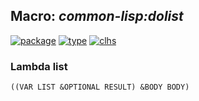 ## Macro: ***common-lisp:dolist***
[![package](https://img.shields.io/badge/Package-COMMON--LISP-5f9ea0.svg?style=social&colorA=999999)](../) [![type](https://img.shields.io/badge/Type-Macro-5f9ea0.svg?style=social&colorA=999999)](../#macro) [![clhs](https://img.shields.io/badge/CLHS-DOLIST-5f9ea0.svg?style=social&colorA=999999)](http://www.lispworks.com/documentation/HyperSpec/Body/m_dolist.htm) 
### Lambda list
```
((VAR LIST &OPTIONAL RESULT) &BODY BODY)
```

